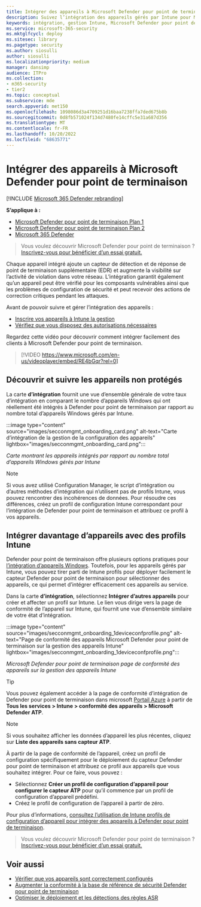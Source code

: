 ```yaml
---
title: Intégrer des appareils à Microsoft Defender pour point de terminaison
description: Suivez l’intégration des appareils gérés par Intune pour Microsoft Defender pour point de terminaison et augmenter le taux d’intégration.
keywords: intégration, gestion Intune, Microsoft Defender pour point de terminaison, Microsoft Defender, Windows Defender, gestion de la configuration
ms.service: microsoft-365-security
ms.mktglfcycl: deploy
ms.sitesec: library
ms.pagetype: security
ms.author: siosulli
author: siosulli
ms.localizationpriority: medium
manager: dansimp
audience: ITPro
ms.collection:
- m365-security
- tier2
ms.topic: conceptual
ms.subservice: mde
search.appverid: met150
ms.openlocfilehash: 1098086d3a4709251d16baa7238ffa7ded675b8b
ms.sourcegitcommit: 0d8fb571024f134d7480fe14cffc5e31a687d356
ms.translationtype: MT
ms.contentlocale: fr-FR
ms.lasthandoff: 10/20/2022
ms.locfileid: "68635771"
---
```

# <a name="get-devices-onboarded-to-microsoft-defender-for-endpoint"></a>Intégrer des appareils à Microsoft Defender pour point de terminaison

[!INCLUDE [Microsoft 365 Defender rebranding](../../includes/microsoft-defender.md)]

**S’applique à :**
- [Microsoft Defender pour point de terminaison Plan 1](https://go.microsoft.com/fwlink/p/?linkid=2154037)
- [Microsoft Defender pour point de terminaison Plan 2](https://go.microsoft.com/fwlink/p/?linkid=2154037)
- [Microsoft 365 Defender](https://go.microsoft.com/fwlink/?linkid=2118804)

> Vous voulez découvrir Microsoft Defender pour point de terminaison ? [Inscrivez-vous pour bénéficier d’un essai gratuit.](https://signup.microsoft.com/create-account/signup?products=7f379fee-c4f9-4278-b0a1-e4c8c2fcdf7e&ru=https://aka.ms/MDEp2OpenTrial?ocid=docs-wdatp-onboardconfigure-abovefoldlink)

Chaque appareil intégré ajoute un capteur de détection et de réponse de point de terminaison supplémentaire (EDR) et augmente la visibilité sur l’activité de violation dans votre réseau. L’intégration garantit également qu’un appareil peut être vérifié pour les composants vulnérables ainsi que les problèmes de configuration de sécurité et peut recevoir des actions de correction critiques pendant les attaques.

Avant de pouvoir suivre et gérer l’intégration des appareils :

- [Inscrire vos appareils à Intune la gestion](configure-machines.md#enroll-devices-to-intune-management)
- [Vérifiez que vous disposez des autorisations nécessaires](configure-machines.md#obtain-required-permissions)

Regardez cette vidéo pour découvrir comment intégrer facilement des clients à Microsoft Defender pour point de terminaison.
> [!VIDEO https://www.microsoft.com/en-us/videoplayer/embed/RE4bGqr?rel=0]

## <a name="discover-and-track-unprotected-devices"></a>Découvrir et suivre les appareils non protégés

La carte **d’intégration** fournit une vue d’ensemble générale de votre taux d’intégration en comparant le nombre d’appareils Windows qui ont réellement été intégrés à Defender pour point de terminaison par rapport au nombre total d’appareils Windows gérés par Intune.

:::image type="content" source="images/secconmgmt_onboarding_card.png" alt-text="Carte d’intégration de la gestion de la configuration des appareils" lightbox="images/secconmgmt_onboarding_card.png":::

*Carte montrant les appareils intégrés par rapport au nombre total d’appareils Windows gérés par Intune*

> [!NOTE]
> Si vous avez utilisé Configuration Manager, le script d’intégration ou d’autres méthodes d’intégration qui n’utilisent pas de profils Intune, vous pouvez rencontrer des incohérences de données. Pour résoudre ces différences, créez un profil de configuration Intune correspondant pour l’intégration de Defender pour point de terminaison et attribuez ce profil à vos appareils.

## <a name="onboard-more-devices-with-intune-profiles"></a>Intégrer davantage d’appareils avec des profils Intune

Defender pour point de terminaison offre plusieurs options pratiques pour [l’intégration d’appareils Windows](onboard-configure.md). Toutefois, pour les appareils gérés par Intune, vous pouvez tirer parti de Intune profils pour déployer facilement le capteur Defender pour point de terminaison pour sélectionner des appareils, ce qui permet d’intégrer efficacement ces appareils au service.

Dans la carte **d’intégration**, sélectionnez **Intégrer d’autres appareils** pour créer et affecter un profil sur Intune. Le lien vous dirige vers la page de conformité de l’appareil sur Intune, qui fournit une vue d’ensemble similaire de votre état d’intégration.

:::image type="content" source="images/secconmgmt_onboarding_1deviceconfprofile.png" alt-text="Page de conformité des appareils Microsoft Defender pour point de terminaison sur la gestion des appareils Intune" lightbox="images/secconmgmt_onboarding_1deviceconfprofile.png":::

*Microsoft Defender pour point de terminaison page de conformité des appareils sur la gestion des appareils Intune*

> [!TIP]
> Vous pouvez également accéder à la page de conformité d’intégration de Defender pour point de terminaison dans microsoft [Portail Azure](https://portal.azure.com/) à partir de **Tous les services > Intune > conformité des appareils > Microsoft Defender ATP**.

> [!NOTE]
> Si vous souhaitez afficher les données d’appareil les plus récentes, cliquez sur **Liste des appareils sans capteur ATP**.

À partir de la page de conformité de l’appareil, créez un profil de configuration spécifiquement pour le déploiement du capteur Defender pour point de terminaison et attribuez ce profil aux appareils que vous souhaitez intégrer. Pour ce faire, vous pouvez :

- Sélectionnez **Créer un profil de configuration d’appareil pour configurer le capteur ATP** pour qu’il commence par un profil de configuration d’appareil prédéfini.
- Créez le profil de configuration de l’appareil à partir de zéro.

Pour plus d’informations, [consultez l’utilisation de Intune profils de configuration d’appareil pour intégrer des appareils à Defender pour point de terminaison](/intune/advanced-threat-protection#onboard-devices-by-using-a-configuration-profile).

> Vous voulez découvrir Microsoft Defender pour point de terminaison ? [Inscrivez-vous pour bénéficier d’un essai gratuit.](https://signup.microsoft.com/create-account/signup?products=7f379fee-c4f9-4278-b0a1-e4c8c2fcdf7e&ru=https://aka.ms/MDEp2OpenTrial?ocid=docs-wdatp-onboardconfigure-belowfoldlink)

## <a name="related-topics"></a>Voir aussi

- [Vérifier que vos appareils sont correctement configurés](configure-machines.md)
- [Augmenter la conformité à la base de référence de sécurité Defender pour point de terminaison](configure-machines-security-baseline.md)
- [Optimiser le déploiement et les détections des règles ASR](configure-machines-asr.md)
